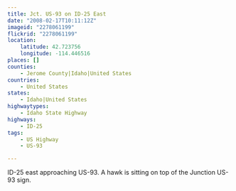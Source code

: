```yaml
---
title: Jct. US-93 on ID-25 East
date: "2008-02-17T10:11:12Z"
imageid: "2278061199"
flickrid: "2278061199"
location:
    latitude: 42.723756
    longitude: -114.446516
places: []
counties:
    - Jerome County|Idaho|United States
countries:
    - United States
states:
    - Idaho|United States
highwaytypes:
    - Idaho State Highway
highways:
    - ID-25
tags:
    - US Highway
    - US-93

---
```

ID-25 east approaching US-93.  A hawk is sitting on top of the Junction US-93 sign.